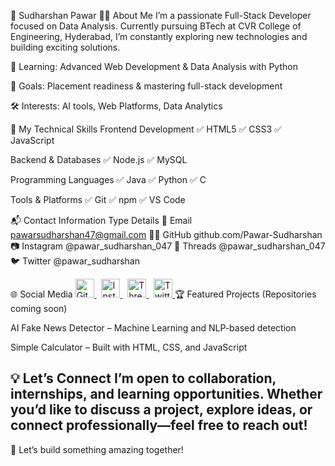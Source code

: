 💼 Sudharshan Pawar
👨‍💻 About Me
I’m a passionate Full-Stack Developer focused on Data Analysis. Currently pursuing BTech at CVR College of Engineering, Hyderabad, I’m constantly exploring new technologies and building exciting solutions.

🌱 Learning: Advanced Web Development & Data Analysis with Python

🎯 Goals: Placement readiness & mastering full-stack development

🛠️ Interests: AI tools, Web Platforms, Data Analytics

🌟 My Technical Skills
Frontend Development
✅ HTML5
✅ CSS3
✅ JavaScript

Backend & Databases
✅ Node.js
✅ MySQL

Programming Languages
✅ Java
✅ Python
✅ C

Tools & Platforms
✅ Git
✅ npm
✅ VS Code

📬 Contact Information
Type	Details
📧 Email	pawarsudharshan47@gmail.com
🧑‍💻 GitHub	github.com/Pawar-Sudharshan
📷 Instagram	@pawar_sudharshan_047
💬 Threads	@pawar_sudharshan_047
🐦 Twitter	@pawar_sudharshan

🌐 Social Media
<a href="https://github.com/Pawar-Sudharshan" target="_blank"> <img src="https://cdn.jsdelivr.net/gh/devicons/devicon/icons/github/github-original.svg" width="30" title="GitHub"/> </a> &nbsp; <a href="https://www.instagram.com/pawar_sudharshan_047/?__pwa=1" target="_blank"> <img src="https://cdn.jsdelivr.net/gh/devicons/devicon/icons/instagram/instagram-original.svg" width="30" title="Instagram"/> </a> &nbsp; <a href="https://www.threads.net/@pawar_sudharshan_047" target="_blank"> <img src="https://static.cdnlogo.com/logos/t/30/threads-app-icon.svg" width="30" title="Threads"/> </a> &nbsp; <a href="https://twitter.com/pawar_sudharshan" target="_blank"> <img src="https://cdn.jsdelivr.net/gh/devicons/devicon/icons/twitter/twitter-original.svg" width="30" title="Twitter"/> </a>
🏆 Featured Projects
(Repositories coming soon)

AI Fake News Detector – Machine Learning and NLP-based detection

Simple Calculator – Built with HTML, CSS, and JavaScript

💡 Let’s Connect
I’m open to collaboration, internships, and learning opportunities. Whether you’d like to discuss a project, explore ideas, or connect professionally—feel free to reach out!
--
🚀 Let’s build something amazing together!

